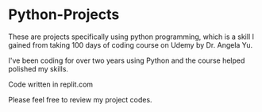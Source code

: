 # Python-Projects

These are projects specifically using python programming, which is a skill I gained from taking 100 days of coding course on Udemy by Dr. Angela Yu.

I've been coding for over two years using Python and the course helped polished my skills. 

Code written in replit.com

Please feel free to review my project codes.
